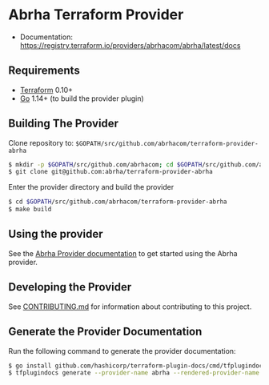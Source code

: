 Abrha Terraform Provider
==================

- Documentation: https://registry.terraform.io/providers/abrhacom/abrha/latest/docs

Requirements
------------

-	[Terraform](https://developer.hashicorp.com/terraform/install) 0.10+
-	[Go](https://go.dev/doc/install) 1.14+ (to build the provider plugin)

Building The Provider
---------------------

Clone repository to: `$GOPATH/src/github.com/abrhacom/terraform-provider-abrha`

```sh
$ mkdir -p $GOPATH/src/github.com/abrhacom; cd $GOPATH/src/github.com/abrhacom
$ git clone git@github.com:abrha/terraform-provider-abrha
```

Enter the provider directory and build the provider

```sh
$ cd $GOPATH/src/github.com/abrhacom/terraform-provider-abrha
$ make build
```

Using the provider
----------------------

See the [Abrha Provider documentation](https://registry.terraform.io/providers/abrhacom/abrha/latest/docs) to get started using the Abrha provider.

Developing the Provider
---------------------------

See [CONTRIBUTING.md](./CONTRIBUTING.md) for information about contributing to this project.

Generate the Provider Documentation
-----------------------------------

Run the following command to generate the provider documentation:

```sh
$ go install github.com/hashicorp/terraform-plugin-docs/cmd/tfplugindocs@latest
$ tfplugindocs generate --provider-name abrha --rendered-provider-name abrha
```
